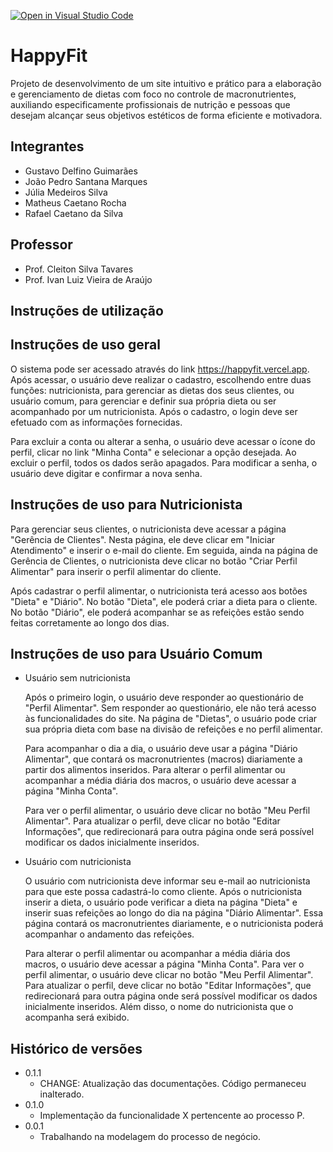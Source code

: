 [![Open in Visual Studio Code](https://classroom.github.com/assets/open-in-vscode-718a45dd9cf7e7f842a935f5ebbe5719a5e09af4491e668f4dbf3b35d5cca122.svg)](https://classroom.github.com/online_ide?assignment_repo_id=14255334&assignment_repo_type=AssignmentRepo)
# HappyFit

Projeto de desenvolvimento de um site intuitivo e prático para a elaboração e gerenciamento de dietas com foco no controle de macronutrientes, auxiliando especificamente profissionais de nutrição e pessoas que desejam alcançar seus objetivos estéticos de forma eficiente e motivadora.

## Integrantes

* Gustavo Delfino Guimarães
* João Pedro Santana Marques
* Júlia Medeiros Silva
* Matheus Caetano Rocha
* Rafael Caetano da Silva

## Professor

* Prof. Cleiton Silva Tavares
* Prof. Ivan Luiz Vieira de Araújo

## Instruções de utilização

## Instruções de uso geral

O sistema pode ser acessado através do link https://happyfit.vercel.app. Após acessar, o usuário deve realizar o cadastro, escolhendo entre duas funções: nutricionista, para gerenciar as dietas dos seus clientes, ou usuário comum, para gerenciar e definir sua própria dieta ou ser acompanhado por um nutricionista. Após o cadastro, o login deve ser efetuado com as informações fornecidas.

Para excluir a conta ou alterar a senha, o usuário deve acessar o ícone do perfil, clicar no link "Minha Conta" e selecionar a opção desejada. Ao excluir o perfil, todos os dados serão apagados. Para modificar a senha, o usuário deve digitar e confirmar a nova senha.

## Instruções de uso para Nutricionista

Para gerenciar seus clientes, o nutricionista deve acessar a página "Gerência de Clientes". Nesta página, ele deve clicar em "Iniciar Atendimento" e inserir o e-mail do cliente. Em seguida, ainda na página de Gerência de Clientes, o nutricionista deve clicar no botão "Criar Perfil Alimentar" para inserir o perfil alimentar do cliente.

Após cadastrar o perfil alimentar, o nutricionista terá acesso aos botões "Dieta" e "Diário". No botão "Dieta", ele poderá criar a dieta para o cliente. No botão "Diário", ele poderá acompanhar se as refeições estão sendo feitas corretamente ao longo dos dias.

## Instruções de uso para Usuário Comum 
* Usuário sem nutricionista
   
  Após o primeiro login, o usuário deve responder ao questionário de "Perfil Alimentar". Sem responder ao questionário, ele não terá acesso às funcionalidades do site. Na página de "Dietas", o usuário pode criar sua própria dieta com base na divisão de refeições e no perfil alimentar.

  Para acompanhar o dia a dia, o usuário deve usar a página "Diário Alimentar", que contará os macronutrientes (macros) diariamente a partir dos alimentos inseridos. Para alterar o perfil alimentar ou acompanhar a média diária dos macros, o usuário deve acessar a página "Minha Conta".

  Para ver o perfil alimentar, o usuário deve clicar no botão "Meu Perfil Alimentar". Para atualizar o perfil, deve clicar no botão "Editar Informações", que redirecionará para outra página onde será possível modificar os dados inicialmente inseridos.


* Usuário com nutricionista
  
  O usuário com nutricionista deve informar seu e-mail ao nutricionista para que este possa cadastrá-lo como cliente. Após o nutricionista inserir a dieta, o usuário pode verificar a dieta na página "Dieta" e inserir suas refeições ao longo do dia na página "Diário Alimentar". Essa página contará os macronutrientes diariamente, e o nutricionista poderá acompanhar o andamento das refeições.

  Para alterar o perfil alimentar ou acompanhar a média diária dos macros, o usuário deve acessar a página "Minha Conta". Para ver o perfil alimentar, o usuário deve clicar no botão "Meu Perfil Alimentar". Para atualizar o perfil, deve clicar no botão "Editar Informações", que redirecionará para outra página onde será possível modificar os dados inicialmente inseridos. Além disso, o nome do nutricionista que o acompanha será exibido.


## Histórico de versões

* 0.1.1
    * CHANGE: Atualização das documentações. Código permaneceu inalterado.
* 0.1.0
    * Implementação da funcionalidade X pertencente ao processo P.
* 0.0.1
    * Trabalhando na modelagem do processo de negócio.

